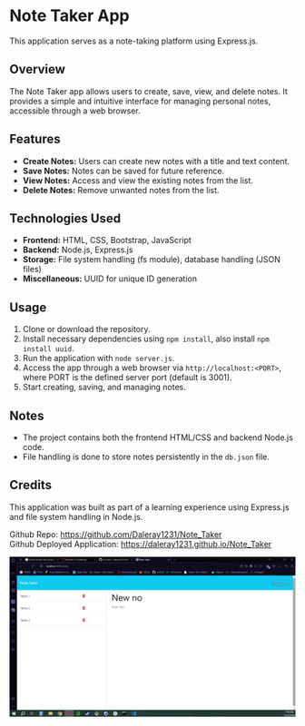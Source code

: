 # Note Taker App

This application serves as a note-taking platform using Express.js.

## Overview

The Note Taker app allows users to create, save, view, and delete notes. It provides a simple and intuitive interface for managing personal notes, accessible through a web browser.

## Features

- **Create Notes:** Users can create new notes with a title and text content.
- **Save Notes:** Notes can be saved for future reference.
- **View Notes:** Access and view the existing notes from the list.
- **Delete Notes:** Remove unwanted notes from the list.

## Technologies Used

- **Frontend:** HTML, CSS, Bootstrap, JavaScript
- **Backend:** Node.js, Express.js
- **Storage:** File system handling (fs module), database handling (JSON files)
- **Miscellaneous:** UUID for unique ID generation

## Usage

1. Clone or download the repository.
2. Install necessary dependencies using `npm install`, also install `npm install uuid`.
3. Run the application with `node server.js`.
4. Access the app through a web browser via `http://localhost:<PORT>`, where PORT is the defined server port (default is 3001).
5. Start creating, saving, and managing notes.

## Notes

- The project contains both the frontend HTML/CSS and backend Node.js code.
- File handling is done to store notes persistently in the `db.json` file.

## Credits

This application was built as part of a learning experience using Express.js and file system handling in Node.js.

Github Repo: https://github.com/Daleray1231/Note_Taker   
Github Deployed Application: https://daleray1231.github.io/Note_Taker 

![Alt text](Untitled.png)
